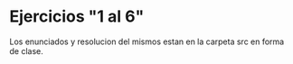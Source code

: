 # Ejercicios "1 al 6"
Los enunciados y resolucion del mismos estan en la carpeta src en forma de clase.